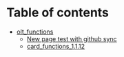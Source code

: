 # Table of contents

* [olt\_functions](README.md)
  * [New page test with github sync](olt\_functions/new-page-test-with-github-sync.md)
  * [card\_functions\_1.1.12](olt\_functions/card\_functions\_1.1.12.md)
